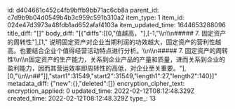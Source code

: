 id: d404661c452c4fb9bffb9bb71ac6cb8a
parent_id: c7d9b9b04d0549b4b3c959c591b310a2
item_type: 1
item_id: 024e47d3973a48fdb1ad652afaf4103a
item_updated_time: 1644653288096
title_diff: "[]"
body_diff: "[{\"diffs\":[[0,\"值越高，\"],[-1,\"\\\n\\\n##### 7. 固定资产的周转性\"],[1,\" 说明固定资产对企业当期利润的功效越大，固定资产的营利性越高。也要结合企业个值得经营活动特点进行分析。\\\n\\\n##### 7. 固定资产的周转性\\\n\\\n固定资产的生产能力，关系到企业产品的产量和质量，进而关系到企业的盈利能力，因而其营运效率即周转性的高低，对企业至关重要。\"],[0,\"\\\n\\\n##\"]],\"start1\":31549,\"start2\":31549,\"length1\":27,\"length2\":140}]"
metadata_diff: {"new":{},"deleted":[]}
encryption_cipher_text: 
encryption_applied: 0
updated_time: 2022-02-12T08:12:48.329Z
created_time: 2022-02-12T08:12:48.329Z
type_: 13